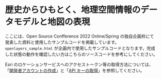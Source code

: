 # 歴史からひもとく、地理空間情報のデータモデルと地図の表現
ここには、Open Source Confference 2022 Online/Spring の独自企画枠にて発表した資料と使用したサンプルコードを掲載しています。
`openlayers_sample.html` が企画内で使用したサンプルコードとなります。完成した状態の動作を確認したい方はこちらのソースコードを参考にしてください。

Esri のロケーションサービスへのアクセストークン等の取得方法については、「[開発者アカウントの作成](https://esrijapan.github.io/arcgis-dev-resources/guide/get-dev-account/)」と「[API キーの取得](https://esrijapan.github.io/arcgis-dev-resources/guide/get-api-key/)」を参照してください。